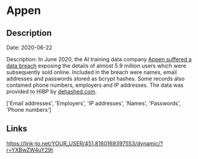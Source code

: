 # Appen

## Description

Date: 2020-06-22

Description:
In June 2020, the AI training data company <a href="https://www.bleepingcomputer.com/news/security/hacker-leaks-386-million-user-records-from-18-companies-for-free/" target="_blank" rel="noopener">Appen suffered a data breach</a> exposing the details of almost 5.9 million users which were subsequently sold online. Included in the breach were names, email addresses and passwords stored as bcrypt hashes. Some records also contained phone numbers, employers and IP addresses. The data was provided to HIBP by <a href="https://dehashed.com/" target="_blank" rel="noopener">dehashed.com</a>.


['Email addresses', 'Employers', 'IP addresses', 'Names', 'Passwords', 'Phone numbers']

## Links

https://link-to.net/YOUR_USER/451.8160169397553/dynamic/?r=YXBwZW4uY29t
